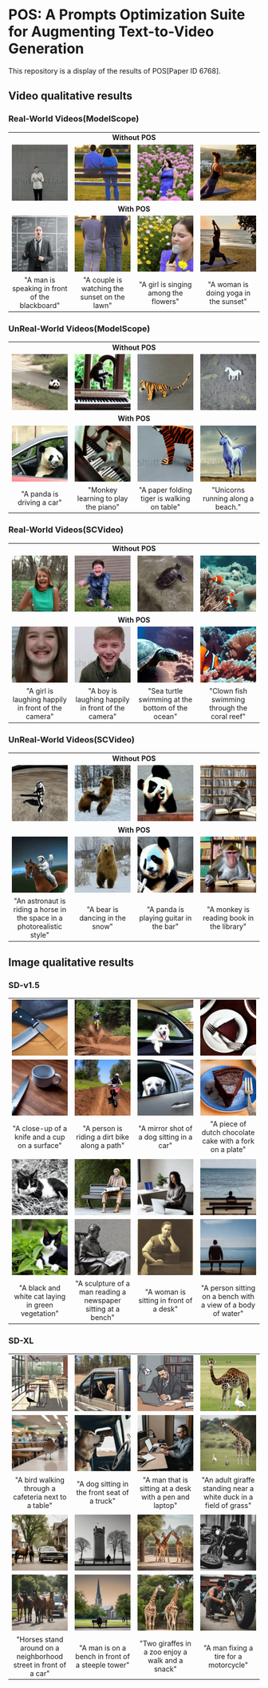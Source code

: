 # POS: A Prompts Optimization Suite for Augmenting Text-to-Video Generation

This repository is a display of the results of POS[Paper ID 6768].

## Video qualitative results
### Real-World Videos(ModelScope)
<table class="center">
<tr>
  <td style="text-align:center;"colspan="4"><b>Without POS</b></td>
</tr>
<tr>
  <td><img src="https://github.com/StevensXu/demo/blob/main/data/1_woPOS.gif"></td>
  <td><img src="https://github.com/StevensXu/demo/blob/main/data/10_woPOS.gif"></td>
  <td><img src="https://github.com/StevensXu/demo/blob/main/data/11_woPOS.gif"></td>
  <td><img src="https://github.com/StevensXu/demo/blob/main/data/121_woPOS.gif"></td>
</tr>
<!-- <tr>
  <td width=25% style="text-align:center;">"A man is speaking in front of the blackboard"</td>
  <td width=25% style="text-align:center;">"A couple is watching the sunset on the lawn"</td>
  <td width=25% style="text-align:center;">"A girl is singing among the flowers"</td>
  <td width=25% style="text-align:center;">"A woman is doing yoga in the sunset"</td>
</tr> -->

<tr>
  <td style="text-align:center;"colspan="4"><b>With POS</b></td>
</tr>
<tr>
  <td><img src="https://github.com/StevensXu/demo/blob/main/data/1_wPOS.gif"></td>
  <td><img src="https://github.com/StevensXu/demo/blob/main/data/10_wPOS.gif"></td>
  <td><img src="https://github.com/StevensXu/demo/blob/main/data/11_wPOS.gif"></td>
  <td><img src="https://github.com/StevensXu/demo/blob/main/data/12_wPOS.gif"></td>
</tr>
<tr>
  <td width=25% style="text-align:center;">"A man is speaking in front of the blackboard"</td>
  <td width=25% style="text-align:center;">"A couple is watching the sunset on the lawn"</td>
  <td width=25% style="text-align:center;">"A girl is singing among the flowers"</td>
  <td width=25% style="text-align:center;">"A woman is doing yoga in the sunset"</td>
</tr>
</table>

### UnReal-World Videos(ModelScope)
<table class="center">
<tr>
  <td style="text-align:center;"colspan="4"><b>Without POS</b></td>
</tr>
<tr>
  <td><img src="https://github.com/StevensXu/demo/blob/main/data/2_woPOS.gif"></td>
  <td><img src="https://github.com/StevensXu/demo/blob/main/data/3_woPOS.gif"></td>
  <td><img src="https://github.com/StevensXu/demo/blob/main/data/4_woPOS.gif"></td>
  <td><img src="https://github.com/StevensXu/demo/blob/main/data/9_woPOS.gif"></td>
</tr>
<!-- <tr>
  <td width=25% style="text-align:center;">"A panda is driving a car"</td>
  <td width=25% style="text-align:center;">"Monkey learning to play the piano"</td>
  <td width=25% style="text-align:center;">"A paper folding tiger is walking on table"</td>
  <td width=25% style="text-align:center;">"Unicorns running along a beach."</td>
</tr> -->

<tr>
  <td style="text-align:center;"colspan="4"><b>With POS</b></td>
</tr>
<tr>
  <td><img src="https://github.com/StevensXu/demo/blob/main/data/2_wPOS.gif"></td>
  <td><img src="https://github.com/StevensXu/demo/blob/main/data/3_wPOS.gif"></td>
  <td><img src="https://github.com/StevensXu/demo/blob/main/data/4_wPOS.gif"></td>
  <td><img src="https://github.com/StevensXu/demo/blob/main/data/9_wPOS.gif"></td>
</tr>
<tr>
  <td width=25% style="text-align:center;">"A panda is driving a car"</td>
  <td width=25% style="text-align:center;">"Monkey learning to play the piano"</td>
  <td width=25% style="text-align:center;">"A paper folding tiger is walking on table"</td>
  <td width=25% style="text-align:center;">"Unicorns running along a beach."</td>
</tr>
</table>

### Real-World Videos(SCVideo)
<table class="center">
<tr>
  <td style="text-align:center;"colspan="4"><b>Without POS</b></td>
</tr>
<tr>
  <td><img src="https://github.com/StevensXu/demo/blob/main/data/6_woPOS.gif"></td>
  <td><img src="https://github.com/StevensXu/demo/blob/main/data/13_woPOS.gif"></td>
  <td><img src="https://github.com/StevensXu/demo/blob/main/data/15_woPOS.gif"></td>
  <td><img src="https://github.com/StevensXu/demo/blob/main/data/16_woPOS.gif"></td>
</tr>
<!-- <tr>
  <td width=25% style="text-align:center;">"A girl is laughing happily in front of the camera"</td>
  <td width=25% style="text-align:center;">"A boy is laughing happily in front of the camera"</td>
  <td width=25% style="text-align:center;">"Sea turtle swimming at the bottom of the ocean"</td>
  <td width=25% style="text-align:center;">"Clown fish swimming through the coral reef"</td>
</tr> -->

<tr>
  <td style="text-align:center;"colspan="4"><b>With POS</b></td>
</tr>
<tr>
  <td><img src="https://github.com/StevensXu/demo/blob/main/data/6_wPOS.gif"></td>
  <td><img src="https://github.com/StevensXu/demo/blob/main/data/13_wPOS.gif"></td>
  <td><img src="https://github.com/StevensXu/demo/blob/main/data/15_wPOS.gif"></td>
  <td><img src="https://github.com/StevensXu/demo/blob/main/data/16_wPOS.gif"></td>
</tr>
<tr>
  <td width=25% style="text-align:center;">"A girl is laughing happily in front of the camera"</td>
  <td width=25% style="text-align:center;">"A boy is laughing happily in front of the camera"</td>
  <td width=25% style="text-align:center;">"Sea turtle swimming at the bottom of the ocean"</td>
  <td width=25% style="text-align:center;">"Clown fish swimming through the coral reef"</td>
</tr>
</table>

### UnReal-World Videos(SCVideo)
<table class="center">
<tr>
  <td style="text-align:center;"colspan="4"><b>Without POS</b></td>
</tr>
<tr>
  <td><img src="https://github.com/StevensXu/demo/blob/main/data/7_woPOS.gif"></td>
  <td><img src="https://github.com/StevensXu/demo/blob/main/data/5_woPOS.gif"></td>
  <td><img src="https://github.com/StevensXu/demo/blob/main/data/8_woPOS.gif"></td>
  <td><img src="https://github.com/StevensXu/demo/blob/main/data/14_woPOS.gif"></td>
</tr>
<!-- <tr>
  <td width=25% style="text-align:center;">"An astronaut is riding a horse in the space in a photorealistic style"</td>
  <td width=25% style="text-align:center;">"A bear is dancing in the snow"</td>
  <td width=25% style="text-align:center;">"A panda is playing guitar in the bar"</td>
  <td width=25% style="text-align:center;">"A monkey is reading book in the library"</td>
</tr> -->

<tr>
  <td style="text-align:center;"colspan="4"><b>With POS</b></td>
</tr>
<tr>
  <td><img src="https://github.com/StevensXu/demo/blob/main/data/7_wPOS.gif"></td>
  <td><img src="https://github.com/StevensXu/demo/blob/main/data/5_wPOS.gif"></td>
  <td><img src="https://github.com/StevensXu/demo/blob/main/data/8_wPOS.gif"></td>
  <td><img src="https://github.com/StevensXu/demo/blob/main/data/141_wPOS.gif"></td>
</tr>
<tr>
  <td width=25% style="text-align:center;">"An astronaut is riding a horse in the space in a photorealistic style"</td>
  <td width=25% style="text-align:center;">"A bear is dancing in the snow"</td>
  <td width=25% style="text-align:center;">"A panda is playing guitar in the bar"</td>
  <td width=25% style="text-align:center;">"A monkey is reading book in the library"</td>
</tr>
</table>
  

## Image qualitative results
### SD-v1.5

<table class="center">
<tr>
  <td><img src="https://github.com/StevensXu/demo/blob/main/data/img1_woPOS.jpg"></td>
  <td><img src="https://github.com/StevensXu/demo/blob/main/data/img2_woPOS.jpg"></td>
  <td><img src="https://github.com/StevensXu/demo/blob/main/data/img3_woPOS.jpg"></td>
  <td><img src="https://github.com/StevensXu/demo/blob/main/data/img4_woPOS.jpg"></td>
</tr>
<!-- <tr>
  <td width=25% style="text-align:center;">"A close-up of a knife and a cup on a surface"</td>
  <td width=25% style="text-align:center;">"A person is riding a dirt bike along a path"</td>
  <td width=25% style="text-align:center;">"A mirror shot of a dog sitting in a car"</td>
  <td width=25% style="text-align:center;">"A piece of dutch chocolate cake with a fork on a plate"</td>
</tr> -->
<tr>
  <td><img src="https://github.com/StevensXu/demo/blob/main/data/img1_wPOS.jpg"></td>
  <td><img src="https://github.com/StevensXu/demo/blob/main/data/img2_wPOS.jpg"></td>
  <td><img src="https://github.com/StevensXu/demo/blob/main/data/img3_wPOS.jpg"></td>
  <td><img src="https://github.com/StevensXu/demo/blob/main/data/img4_wPOS.jpg"></td>
</tr>
<tr>
  <td width=25% style="text-align:center;">"A close-up of a knife and a cup on a surface"</td>
  <td width=25% style="text-align:center;">"A person is riding a dirt bike along a path"</td>
  <td width=25% style="text-align:center;">"A mirror shot of a dog sitting in a car"</td>
  <td width=25% style="text-align:center;">"A piece of dutch chocolate cake with a fork on a plate"</td>
</tr>

<tr>
  <td style="text-align:center;"colspan="4"><b> </b></td>
</tr>

<tr>
  <td><img src="https://github.com/StevensXu/demo/blob/main/data/img5_woPOS.jpg"></td>
  <td><img src="https://github.com/StevensXu/demo/blob/main/data/img6_woPOS.jpg"></td>
  <td><img src="https://github.com/StevensXu/demo/blob/main/data/img7_wPOS.jpg"></td>
  <td><img src="https://github.com/StevensXu/demo/blob/main/data/img8_woPOS.jpg"></td>
</tr>
<!-- <tr>
  <td width=25% style="text-align:center;">"A black and white cat laying in green vegetation"</td>
  <td width=25% style="text-align:center;">"A sculpture of a man reading a newspaper sitting at a bench"</td>
  <td width=25% style="text-align:center;">"A woman is sitting in front of a desk"</td>
  <td width=25% style="text-align:center;">"A person sitting on a bench with a view of a body of water"</td>
</tr> -->
<tr>
  <td><img src="https://github.com/StevensXu/demo/blob/main/data/img5_wPOS.jpg"></td>
  <td><img src="https://github.com/StevensXu/demo/blob/main/data/img6_wPOS.jpg"></td>
  <td><img src="https://github.com/StevensXu/demo/blob/main/data/img7_woPOS.jpg"></td>
  <td><img src="https://github.com/StevensXu/demo/blob/main/data/img8_wPOS.jpg"></td>
</tr>
<tr>
  <td width=25% style="text-align:center;">"A black and white cat laying in green vegetation"</td>
  <td width=25% style="text-align:center;">"A sculpture of a man reading a newspaper sitting at a bench"</td>
  <td width=25% style="text-align:center;">"A woman is sitting in front of a desk"</td>
  <td width=25% style="text-align:center;">"A person sitting on a bench with a view of a body of water"</td>
</tr>
</table>

### SD-XL

<table class="center">
<tr>
  <td><img src="https://github.com/StevensXu/demo/blob/main/data/img9_woPOS.jpg"></td>
  <td><img src="https://github.com/StevensXu/demo/blob/main/data/img10_woPOS.jpg"></td>
  <td><img src="https://github.com/StevensXu/demo/blob/main/data/img11_woPOS.jpg"></td>
  <td><img src="https://github.com/StevensXu/demo/blob/main/data/img12_woPOS.jpg"></td>
</tr>
<!-- <tr>
  <td width=25% style="text-align:center;">"A bird walking through a cafeteria next to a table"</td>
  <td width=25% style="text-align:center;">"A dog sitting in the front seat of a truck"</td>
  <td width=25% style="text-align:center;">"A man that is sitting at a desk with a pen and laptop"</td>
  <td width=25% style="text-align:center;">"An adult giraffe standing near a white duck in a field of grass"</td>
</tr> -->
<tr>
  <td><img src="https://github.com/StevensXu/demo/blob/main/data/img9_wPOS.jpg"></td>
  <td><img src="https://github.com/StevensXu/demo/blob/main/data/img10_wPOS.jpg"></td>
  <td><img src="https://github.com/StevensXu/demo/blob/main/data/img11_wPOS.jpg"></td>
  <td><img src="https://github.com/StevensXu/demo/blob/main/data/img12_wPOS.jpg"></td>
</tr>
<tr>
  <td width=25% style="text-align:center;">"A bird walking through a cafeteria next to a table"</td>
  <td width=25% style="text-align:center;">"A dog sitting in the front seat of a truck"</td>
  <td width=25% style="text-align:center;">"A man that is sitting at a desk with a pen and laptop"</td>
  <td width=25% style="text-align:center;">"An adult giraffe standing near a white duck in a field of grass"</td>
</tr>

<tr>
  <td style="text-align:center;"colspan="4"><b> </b></td>
</tr>

<tr>
  <td><img src="https://github.com/StevensXu/demo/blob/main/data/img13_woPOS.jpg"></td>
  <td><img src="https://github.com/StevensXu/demo/blob/main/data/img14_woPOS.jpg"></td>
  <td><img src="https://github.com/StevensXu/demo/blob/main/data/img15_woPOS.jpg"></td>
  <td><img src="https://github.com/StevensXu/demo/blob/main/data/img16_woPOS.jpg"></td>
</tr>
<!-- <tr>
  <td width=25% style="text-align:center;">"Horses stand around on a neighborhood street in front of a car"</td>
  <td width=25% style="text-align:center;">"A man is on a bench in front of a steeple tower"</td>
  <td width=25% style="text-align:center;">"Two giraffes in a zoo enjoy a walk and a snack"</td>
  <td width=25% style="text-align:center;">"A man fixing a tire for a motorcycle"</td>
</tr> -->
<tr>
  <td><img src="https://github.com/StevensXu/demo/blob/main/data/img13_wPOS.jpg"></td>
  <td><img src="https://github.com/StevensXu/demo/blob/main/data/img14_wPOS.jpg"></td>
  <td><img src="https://github.com/StevensXu/demo/blob/main/data/img15_wPOS.jpg"></td>
  <td><img src="https://github.com/StevensXu/demo/blob/main/data/img16_wPOS.jpg"></td>
</tr>
<tr>
  <td width=25% style="text-align:center;">"Horses stand around on a neighborhood street in front of a car"</td>
  <td width=25% style="text-align:center;">"A man is on a bench in front of a steeple tower"</td>
  <td width=25% style="text-align:center;">"Two giraffes in a zoo enjoy a walk and a snack"</td>
  <td width=25% style="text-align:center;">"A man fixing a tire for a motorcycle"</td>
</tr>
</table>

